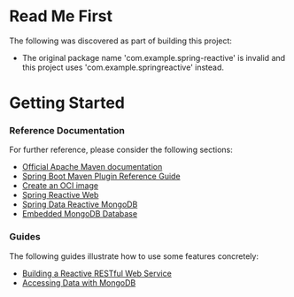 # Read Me First
The following was discovered as part of building this project:

* The original package name 'com.example.spring-reactive' is invalid and this project uses 'com.example.springreactive' instead.

# Getting Started

### Reference Documentation
For further reference, please consider the following sections:

* [Official Apache Maven documentation](https://maven.apache.org/guides/index.html)
* [Spring Boot Maven Plugin Reference Guide](https://docs.spring.io/spring-boot/docs/2.6.6/maven-plugin/reference/html/)
* [Create an OCI image](https://docs.spring.io/spring-boot/docs/2.6.6/maven-plugin/reference/html/#build-image)
* [Spring Reactive Web](https://docs.spring.io/spring-boot/docs/2.6.6/reference/htmlsingle/#web.reactive)
* [Spring Data Reactive MongoDB](https://docs.spring.io/spring-boot/docs/2.6.6/reference/htmlsingle/#boot-features-mongodb)
* [Embedded MongoDB Database](https://docs.spring.io/spring-boot/docs/2.6.6/reference/htmlsingle/#boot-features-mongo-embedded)

### Guides
The following guides illustrate how to use some features concretely:

* [Building a Reactive RESTful Web Service](https://spring.io/guides/gs/reactive-rest-service/)
* [Accessing Data with MongoDB](https://spring.io/guides/gs/accessing-data-mongodb/)

